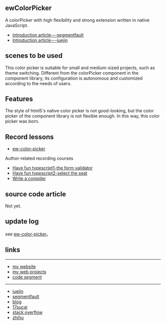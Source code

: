 ## ewColorPicker

A colorPicker with high flexibility and strong extension written in native JavaScript.

* [Introduction article---segmentfault](https://segmentfault.com/a/1190000039670041)
* [Introduction article---juejin](https://juejin.cn/post/6941184796991160356)

## scenes to be used

This color picker is suitable for small and medium-sized projects, such as theme switching. Different from the colorPicker component in the component library, its configuration is autonomous and customized according to the needs of users.

## Features

The style of html5's native color picker is not good-looking, but the color picker of the component library is not flexible enough. In this way, this color picker was born.

## Record lessons

* [ew-color-picker](https://ke.segmentfault.com/course/1650000040761646)

Author-related recording courses

* [Have fun typescript1-the form validator](https://ke.sifou.com/course/1650000039393407?utm_source=recommend_web-live-new)
* [Have fun typescript2-select the seat](https://ke.segmentfault.com/course/1650000039798692#nav-live-intro)
* [Write a compiler](https://ke.segmentfault.com/course/1650000040358952)

## source code article

Not yet.

## update log

see [ew-color-picker](https://www.npmjs.com/package/ew-color-picker)。

## links

----

* [my website](https://www.eveningwater.com/)
* [my web projects](https://www.eveningwater.com/my-web-projects/)
* [code segment](https://eveningwater.github.io/code-segment/#/)

----
* [juejin](https://juejin.cn/user/4054654613988718)
* [segmentfault](https://segmentfault.com/u/xishui_5ac9a340a5484)
* [blog](https://www.cnblogs.com/eveningwater/)
* [17sucai](https://www.17sucai.com/user/800544)
* [stack overflow](https://stackoverflow.com/users/10505577/eveningwater)
* [zhihu](https://www.zhihu.com/people/eveningwater)
